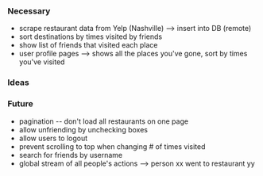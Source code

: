 ### Necessary
* scrape restaurant data from Yelp (Nashville) --> insert into DB (remote)
* sort destinations by times visited by friends
* show list of friends that visited each place
* user profile pages --> shows all the places you've gone, sort by times you've visited

### Ideas

### Future
* pagination -- don't load all restaurants on one page
* allow unfriending by unchecking boxes
* allow users to logout
* prevent scrolling to top when changing # of times visited
* search for friends by username
* global stream of all people's actions --> person xx went to restaurant yy